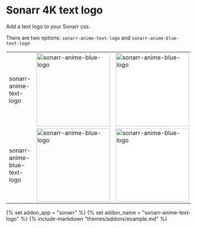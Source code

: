 # Sonarr 4K text logo

Add a text logo to your Sonarr css.

There are two options: `sonarr-anime-text-logo` and `sonarr-anime-blue-text-logo`

<table>
  <tr>
    <td>sonarr-anime-text-logo</td>
    <td>    <img src="https://github.com/themepark-dev/theme.park/raw/master/css/addons/sonarr/sonarr-anime-text-logo/sonarr-anime-text.png" width="200" height=auto alt="sonarr-anime-blue-logo"/></td>
    <td style="background-color: white">  <img src="https://github.com/themepark-dev/theme.park/raw/master/css/addons/sonarr/sonarr-anime-text-logo/sonarr-anime-text.png" width="200" height=auto alt="sonarr-anime-blue-logo"/></td>
    <td style="background-color: #2a2a2a"><img src="https://github.com/themepark-dev/theme.park/raw/master/css/addons/sonarr/sonarr-anime-text-logo/sonarr-anime-text.png" width="200" height=auto alt="sonarr-anime-blue-logo"/></td>
    <td style="background-color: #606060"><img src="https://github.com/themepark-dev/theme.park/raw/master/css/addons/sonarr/sonarr-anime-text-logo/sonarr-anime-text.png" width="200" height=auto alt="sonarr-anime-blue-logo"/></td>
  </tr>
  <tr>
    <td>sonarr-anime-blue-text-logo</td>
    <td>    <img src="https://github.com/themepark-dev/theme.park/raw/master/css/addons/sonarr/sonarr-anime-blue-text-logo/sonarr-anime-blue-text.png" width="200" height=auto alt="sonarr-anime-blue-logo"/></td>
    <td style="background-color: white">  <img src="https://github.com/themepark-dev/theme.park/raw/master/css/addons/sonarr/sonarr-anime-blue-text-logo/sonarr-anime-blue-text.png" width="200" height=auto alt="sonarr-anime-blue-logo"/></td>
    <td style="background-color: #2a2a2a"><img src="https://github.com/themepark-dev/theme.park/raw/master/css/addons/sonarr/sonarr-anime-blue-text-logo/sonarr-anime-blue-text.png" width="200" height=auto alt="sonarr-anime-blue-logo"/></td>
    <td style="background-color: #606060"><img src="https://github.com/themepark-dev/theme.park/raw/master/css/addons/sonarr/sonarr-anime-blue-text-logo/sonarr-anime-blue-text.png" width="200" height=auto alt="sonarr-anime-blue-logo"/></td>
  </tr>
  </table>

{% set addon_app = "sonarr" %}
{% set addon_name = "sonarr-anime-text-logo" %}
{% include-markdown "themes/addons/example.md" %}